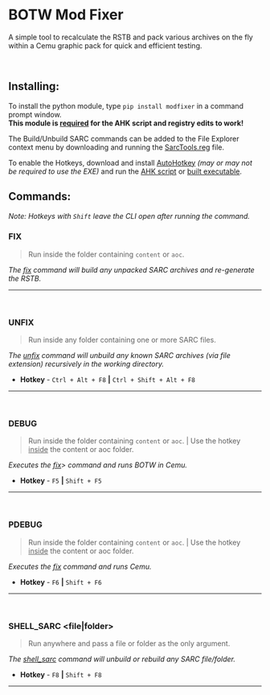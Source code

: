# BOTW Mod Fixer

A simple tool to recalculate the RSTB and pack various archives on the fly within a Cemu graphic pack for quick and efficient testing.

<br>

## Installing:

To install the python module, type `pip install modfixer` in a command prompt window.<br>
**This module is <ins>required</ins> for the AHK script and registry edits to work!**

The Build/Unbuild SARC commands can be added to the File Explorer context menu by downloading and running the [SarcTools.reg](https://raw.githubusercontent.com/ArchLeaders/ModFixer/master/Tools/SarcTools.reg) file.

To enable the Hotkeys, download and install [AutoHotkey](https://www.autohotkey.com/download/ahk-install.exe) _(may or may not be required to use the EXE)_ and run the [AHK script](https://github.com/ArchLeaders/ModFixer/raw/master/Tools/BotwModFixer.ahk) or [built executable](https://github.com/ArchLeaders/ModFixer/raw/master/Tools/BotwModFixerHotkeys.exe).

## Commands:

_Note: Hotkeys with `Shift` leave the CLI open after running the command._

### FIX
> Run inside the folder containing `content` or `aoc`.

_The <ins>fix</ins> command will build any unpacked SARC archives and re-generate the RSTB._

---
<br>

### UNFIX
> Run inside any folder containing one or more SARC files.

_The <ins>unfix</ins> command will unbuild any known SARC archives (via file extension) recursively in the working directory._

- **Hotkey** - `Ctrl + Alt + F8` **|** `Ctrl + Shift + Alt + F8`

---
<br>

### DEBUG
> Run inside the folder containing `content` or `aoc`. | Use the hotkey <ins>inside</ins> the content or aoc folder.

_Executes the [fix](#fix)> command and runs BOTW in Cemu._

- **Hotkey** - `F5` **|** `Shift + F5`

---
<br>

### PDEBUG
> Run inside the folder containing `content` or `aoc`. | Use the hotkey <ins>inside</ins> the content or aoc folder.

_Executes the [fix](#fix) command and runs Cemu._

- **Hotkey** - `F6` **|** `Shift + F6`

---
<br>

### SHELL_SARC &lt;file|folder&gt;
> Run anywhere and pass a file or folder as the only argument.

_The <ins>shell\_sarc</ins> command will unbuild or rebuild any SARC file/folder._

- **Hotkey** - `F8` **|** `Shift + F8`

---
<br>